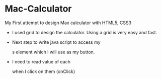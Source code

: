 <h1>Mac-Calculator </h1>

My First attempt to design Max calculator with HTML5, CSS3

- I used grid to design the calculator. Using a grid is very easy and fast.

- Next step to write java script to access my <div>s element which I will use as my button. 
- I need to read value of each <div> when I click on them (onClick)
  
  
